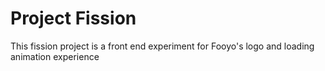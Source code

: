Project Fission
===============

This fission project is a front end experiment for Fooyo's logo and loading animation experience 

